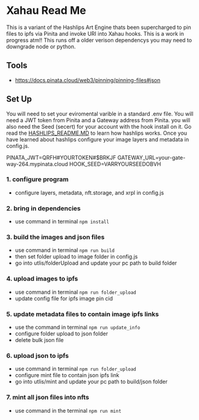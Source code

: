 # Xahau Read Me
This is a variant of the Hashlips Art Engine thats been supercharged to pin files to ipfs via Pinita and invoke URI into Xahau hooks. This is a work in progress atm!! This runs off a older verison dependencys you may need to downgrade node or python. 


## Tools

- https://docs.pinata.cloud/web3/pinning/pinning-files#json


## Set Up

You will need to set your eviromental varible in a standard .env file. You will need a JWT token from Pinita and a Gateway address from Pinita. you will also need the Seed (secert) for your account with the hook install on it. Go read the [HASHLIPS_README.MD](HASHLIPS_README.md) to learn how hashlips works. Once you have learned about hashlips configure your image layers and metadata in config.js.

PINATA_JWT=QRFH#YOURTOKEN#$BRKJF
GATEWAY_URL=your-gate-way-264.mypinata.cloud
HOOK_SEED=VARRYOURSEEDOBVH

### 1. configure program
- configure layers, metadata, nft.storage, and xrpl in config.js


### 2. bring in dependencies 
- use command in terminal `npm install`


### 3. build the images and json files
- use command in terminal `npm run build`
- then set folder upload to image folder in config.js
- go into utlis/folderUpload and update your pc path to build folder


### 4. upload images to ipfs
- use command in terminal `npm run folder_upload`
- update config file for ipfs image pin cid


### 5. update metadata files to contain image ipfs links
- use the command in terminal `npm run update_info`
- configure folder upload to json folder
- delete bulk json file


### 6. upload json to ipfs
- use command in terminal `npm run folder_upload`
- configure mint file to contain json ipfs link
- go into utlis/mint and update your pc path to build/json folder


### 7. mint all json files into nfts
- use command in the terminal `npm run mint`
  
  

